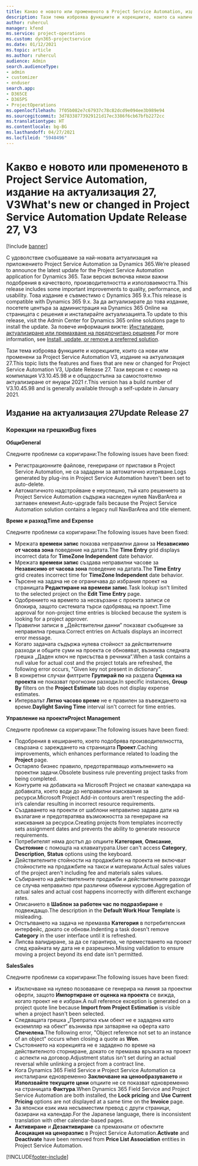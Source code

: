 ```yaml
---
title: Какво е новото или промененото в Project Service Automation, издание на актуализация 27, V3
description: Тази тема изброява функциите и корекциите, които са налични в Project Service Automation V3, издание на актуализация 27, V3.
author: ruhercul
manager: kfend
ms.service: project-operations
ms.custom: dyn365-projectservice
ms.date: 01/12/2021
ms.topic: article
ms.author: ruhercul
audience: Admin
search.audienceType:
- admin
- customizer
- enduser
search.app:
- D365CE
- D365PS
- ProjectOperations
ms.openlocfilehash: 7f05b082e7c67937c78c82dcd9e094ee3b989e94
ms.sourcegitcommit: 3d78338773929121d17ec3386f6cb67bfb2272cc
ms.translationtype: HT
ms.contentlocale: bg-BG
ms.lasthandoff: 04/27/2021
ms.locfileid: "5948496"
---
```

# <a name="whats-new-or-changed-in-project-service-automation-update-release-27-v3"></a><span data-ttu-id="3024c-103">Какво е новото или промененото в Project Service Automation, издание на актуализация 27, V3</span><span class="sxs-lookup"><span data-stu-id="3024c-103">What's new or changed in Project Service Automation Update Release 27, V3</span></span>

[!include [banner](../includes/psa-now-project-operations.md)]

<span data-ttu-id="3024c-104">С удоволствие съобщаваме за най-новата актуализация на приложението Project Service Automation за Dynamics 365.</span><span class="sxs-lookup"><span data-stu-id="3024c-104">We’re pleased to announce the latest update for the Project Service Automation application for Dynamics 365.</span></span> <span data-ttu-id="3024c-105">Тази версия включва някои важни подобрения в качеството, производителността и използваемостта.</span><span class="sxs-lookup"><span data-stu-id="3024c-105">This release includes some important improvements to quality, performance, and usability.</span></span> <span data-ttu-id="3024c-106">Това издание е съвместимо с Dynamics 365 9.x.</span><span class="sxs-lookup"><span data-stu-id="3024c-106">This release is compatible with Dynamics 365 9.x.</span></span> <span data-ttu-id="3024c-107">За да актуализирате до това издание, посетете центъра за администрация на Dynamics 365 Online на страницата с решения и инсталирайте актуализацията.</span><span class="sxs-lookup"><span data-stu-id="3024c-107">To update to this release, visit the Admin Center for Dynamics 365 online solutions page to install the update.</span></span> <span data-ttu-id="3024c-108">За повече информация вижте: [Инсталиране, актуализиране или премахване на предпочитано решение](/power-platform/admin/install-remove-preferred-solution).</span><span class="sxs-lookup"><span data-stu-id="3024c-108">For more information, see [Install, update, or remove a preferred solution](/power-platform/admin/install-remove-preferred-solution).</span></span>

<span data-ttu-id="3024c-109">Тази тема изброява функциите и корекциите, които са нови или променени за Project Service Automation V3, издание на актуализация 27.</span><span class="sxs-lookup"><span data-stu-id="3024c-109">This topic lists the features and fixes that are new or changed for Project Service Automation V3, Update Release 27.</span></span> <span data-ttu-id="3024c-110">Тази версия е с номер на компилация V3.10.45.98 и е общодостъпна за самостоятелно актуализиране от януари 2021 г.</span><span class="sxs-lookup"><span data-stu-id="3024c-110">This version has a build number of V3.10.45.98 and is generally available through a self-update in January 2021.</span></span>

## <a name="update-release-27"></a><span data-ttu-id="3024c-111">Издание на актуализация 27</span><span class="sxs-lookup"><span data-stu-id="3024c-111">Update Release 27</span></span>

### <a name="bug-fixes"></a><span data-ttu-id="3024c-112">Корекции на грешки</span><span class="sxs-lookup"><span data-stu-id="3024c-112">Bug fixes</span></span>

<span data-ttu-id="3024c-113">**Общи**</span><span class="sxs-lookup"><span data-stu-id="3024c-113">**General**</span></span>

<span data-ttu-id="3024c-114">Следните проблеми са коригирани:</span><span class="sxs-lookup"><span data-stu-id="3024c-114">The following issues have been fixed:</span></span>

- <span data-ttu-id="3024c-115">Регистрационните файлове, генерирани от приставки в Project Service Automation, не са зададени за автоматично изтриване.</span><span class="sxs-lookup"><span data-stu-id="3024c-115">Logs generated by plug-ins in Project Service Automation haven't been set to auto-delete.</span></span>
- <span data-ttu-id="3024c-116">Автоматичното надстройване е неуспешно, тъй като решението за Project Service Automation съдържа наследен нулев NavBarArea и заглавен елемент.</span><span class="sxs-lookup"><span data-stu-id="3024c-116">Auto-upgrade fails because the Project Service Automation solution contains a legacy null NavBarArea and title element.</span></span>

<span data-ttu-id="3024c-117">**Време и разход**</span><span class="sxs-lookup"><span data-stu-id="3024c-117">**Time and Expense**</span></span>

<span data-ttu-id="3024c-118">Следните проблеми са коригирани:</span><span class="sxs-lookup"><span data-stu-id="3024c-118">The following issues have been fixed:</span></span>

- <span data-ttu-id="3024c-119">Мрежата **времеви запис** показва неправилни данни за **Независимо от часова зона** поведение на датата.</span><span class="sxs-lookup"><span data-stu-id="3024c-119">The **Time Entry** grid displays incorrect data for **TimeZone Independent** date behavior.</span></span>
- <span data-ttu-id="3024c-120">Мрежата **времеви запис** създава неправилни часове за **Независимо от часова зона** поведение на датата.</span><span class="sxs-lookup"><span data-stu-id="3024c-120">The **Time Entry** grid creates incorrect time for **TimeZone Independent** date behavior.</span></span>
- <span data-ttu-id="3024c-121">Търсене на задача не се ограничава до избрания проект на страницата **Редактиране на времеви запис**.</span><span class="sxs-lookup"><span data-stu-id="3024c-121">Task lookup isn't limited to the selected project on the **Edit Time Entry** page.</span></span>
- <span data-ttu-id="3024c-122">Одобрението на времето за несвързани с проекта записи се блокира, защото системата търси одобряващ на проект.</span><span class="sxs-lookup"><span data-stu-id="3024c-122">Time approval for non-project time entries is blocked because the system is looking for a project approver.</span></span>
- <span data-ttu-id="3024c-123">Правилни записи в „Действителни данни” показват съобщение за неправилна грешка.</span><span class="sxs-lookup"><span data-stu-id="3024c-123">Correct entries on Actuals displays an incorrect error message.</span></span>
- <span data-ttu-id="3024c-124">Когато задачата съдържа нулева стойност за действителните разходи и общите суми на проекта се обновяват, възниква следната грешка „Даден ключ не присъства в речника“.</span><span class="sxs-lookup"><span data-stu-id="3024c-124">When a task contains a null value for actual cost and the project totals are refreshed, the following error occurs, "Given key not present in dictionary".</span></span>
- <span data-ttu-id="3024c-125">В конкретни случаи филтрите **Групирай по** на раздела **Оценка на проекта** не показват прогнозни разходи.</span><span class="sxs-lookup"><span data-stu-id="3024c-125">In specific instances, **Group By** filters on the **Project Estimate** tab does not display expense estimates.</span></span>
- <span data-ttu-id="3024c-126">Интервалът **Лятно часово време** не е правилен за въвеждането на време.</span><span class="sxs-lookup"><span data-stu-id="3024c-126">**Daylight Saving Time** interval isn't correct for time entries.</span></span>

<span data-ttu-id="3024c-127">**Управление на проекти**</span><span class="sxs-lookup"><span data-stu-id="3024c-127">**Project Management**</span></span>

<span data-ttu-id="3024c-128">Следните проблеми са коригирани:</span><span class="sxs-lookup"><span data-stu-id="3024c-128">The following issues have been fixed:</span></span>

- <span data-ttu-id="3024c-129">Подобрения в кеширането, което подобрява производителността, свързана с зареждането на страницата **Проект**.</span><span class="sxs-lookup"><span data-stu-id="3024c-129">Caching improvements, which enhances performance related to loading the **Project** page.</span></span>
- <span data-ttu-id="3024c-130">Остаряло бизнес правило, предотвратяващо изпълнението на проектни задачи.</span><span class="sxs-lookup"><span data-stu-id="3024c-130">Obsolete business rule preventing project tasks from being completed.</span></span>
- <span data-ttu-id="3024c-131">Контурите на добавката на Microsoft Project не спазват календара на добавката, което води до неправилни изисквания за ресурси.</span><span class="sxs-lookup"><span data-stu-id="3024c-131">Microsoft Project Add-in contours aren't respecting the add-in’s calendar resulting in incorrect resource requirements.</span></span>
- <span data-ttu-id="3024c-132">Създаването на проекти от шаблони неправилно задава дати на възлагане и предотвратява възможността за генериране на изисквания за ресурси.</span><span class="sxs-lookup"><span data-stu-id="3024c-132">Creating projects from templates incorrectly sets assignment dates and prevents the ability to generate resource requirements.</span></span>
- <span data-ttu-id="3024c-133">Потребителят няма достъп до опциите **Категория**, **Описание**, **Състояние** с помощта на клавиатурата.</span><span class="sxs-lookup"><span data-stu-id="3024c-133">User can't access **Category**, **Description**, **Status** options using the keyboard.</span></span>
- <span data-ttu-id="3024c-134">Действителните стойности на продажбите на проекта не включват стойностите на продажбите на такси и материали.</span><span class="sxs-lookup"><span data-stu-id="3024c-134">Actual sales values of the project aren't including fee and materials sales values.</span></span>
- <span data-ttu-id="3024c-135">Събирането на действителните продажби и действителните разходи се случва неправилно при различни обменни курсове.</span><span class="sxs-lookup"><span data-stu-id="3024c-135">Aggregation of actual sales and actual cost happens incorrectly with different exchange rates.</span></span>
- <span data-ttu-id="3024c-136">Описанието в **Шаблон за работен час по подразбиране** е подвеждащо.</span><span class="sxs-lookup"><span data-stu-id="3024c-136">The description in the **Default Work Hour Template** is misleading.</span></span>
- <span data-ttu-id="3024c-137">Отстъпването на задача не премахва **Категория** в потребителския интерфейс, докато се обнови.</span><span class="sxs-lookup"><span data-stu-id="3024c-137">Indenting a task doesn't remove **Category** in the user interface until it is refreshed.</span></span>
- <span data-ttu-id="3024c-138">Липсва валидиране, за да се гарантира, че преместването на проект след крайната му дата не е разрешено.</span><span class="sxs-lookup"><span data-stu-id="3024c-138">Missing validation to ensure moving a project beyond its end date isn't permitted.</span></span>

<span data-ttu-id="3024c-139">**Sales**</span><span class="sxs-lookup"><span data-stu-id="3024c-139">**Sales**</span></span>

<span data-ttu-id="3024c-140">Следните проблеми са коригирани:</span><span class="sxs-lookup"><span data-stu-id="3024c-140">The following issues have been fixed:</span></span>

- <span data-ttu-id="3024c-141">Изключване на нулево позоваване се генерира на линия за проектни оферти, защото **Импортиране от оценка на проекта** се вижда, когато проект не е избран.</span><span class="sxs-lookup"><span data-stu-id="3024c-141">A null reference exception is generated on a project quote line because **Import from Project Estimation** is visible when a project hasn't been selected.</span></span>
- <span data-ttu-id="3024c-142">Следващата грешка „Препратка към обект не е зададена като екземпляр на обект“ възниква при затваряне на оферта като **Спечелена**.</span><span class="sxs-lookup"><span data-stu-id="3024c-142">The following error, "Object reference not set to an instance of an object" occurs when closing a quote as **Won**.</span></span>
- <span data-ttu-id="3024c-143">Състоянието на корекцията не е зададено по време на действителното сторниране, докато се премахва връзката на проект с аспекти на договор.</span><span class="sxs-lookup"><span data-stu-id="3024c-143">Adjustment status isn't set during an actual reversal while unlinking a project from a contract line.</span></span>
- <span data-ttu-id="3024c-144">Кога Dynamics 365 Field Service и Project Service Automation са инсталирани едновременно **Заключване на ценообразуването** и **Използвайте текущите цени** опциите не се показват едновременно на страницата **Фактура**.</span><span class="sxs-lookup"><span data-stu-id="3024c-144">When Dynamics 365 Field Service and Project Service Automation are both installed, the **Lock pricing** and **Use Current Pricing** options are not displayed at a same time on the **Invoice** page.</span></span>
- <span data-ttu-id="3024c-145">За японски език има несъвместим превод с други страници, базирани на календар.</span><span class="sxs-lookup"><span data-stu-id="3024c-145">For the Japanese language, there is inconsistent translation with other calendar-based pages.</span></span>
- <span data-ttu-id="3024c-146">**Активиране** и **Дезактивиране** са премахнати от обектите **Асоциация на ценоразпис** в Project Service Automation.</span><span class="sxs-lookup"><span data-stu-id="3024c-146">**Activate** and **Deactivate** have been removed from **Price List Association** entities in Project Service Automation.</span></span>


[!INCLUDE[footer-include](../includes/footer-banner.md)]